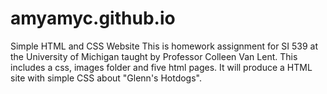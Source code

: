 # amyamyc.github.io
Simple HTML and CSS Website 
This is homework assignment for SI 539 at the University of Michigan taught by Professor Colleen Van Lent. This includes a css, images folder and five html pages. It will produce a HTML site with simple CSS about "Glenn's Hotdogs". 
